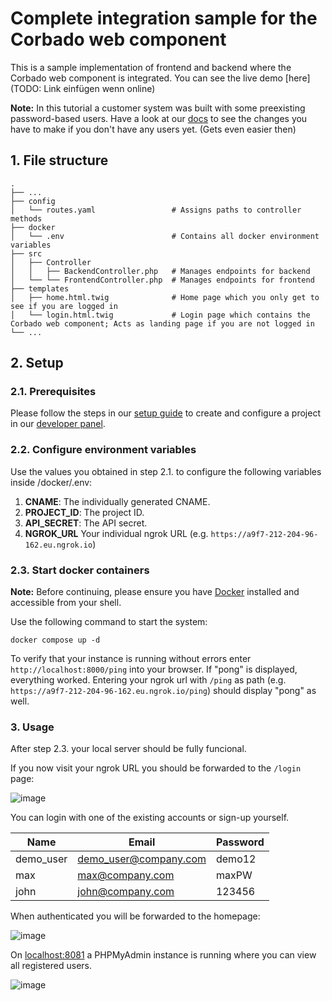 # Complete integration sample for the Corbado web component
This is a sample implementation of frontend and backend where the Corbado web component is integrated. You can see the live demo [here](TODO: Link einfügen wenn online)

**Note:** In this tutorial a customer system was built with some preexisting password-based users. Have a look at our [docs](TODO:Link) to see the changes you have to make if you don't have any users yet. (Gets even easier then)

## 1. File structure
    .
    ├── ...
    ├── config                        
    │   └── routes.yaml                 # Assigns paths to controller methods    
    ├── docker                        
    │   └── .env                        # Contains all docker environment variables   
    ├── src                             
    │   ├── Controller                  
    │   │   ├── BackendController.php   # Manages endpoints for backend
    │   └── └── FrontendController.php  # Manages endpoints for frontend
    ├── templates                     
    │   ├── home.html.twig              # Home page which you only get to see if you are logged in
    │   └── login.html.twig             # Login page which contains the Corbado web component; Acts as landing page if you are not logged in
    └── ...

## 2. Setup

### 2.1. Prerequisites

Please follow the steps in our [setup guide](TODO:Link) to create and configure a project in our [developer panel](https://app.corabdo.com).

### 2.2. Configure environment variables

Use the values you obtained in step 2.1. to configure the following variables inside /docker/.env:
1. **CNAME**: The individually generated CNAME.
2. **PROJECT_ID**: The project ID.
3. **API_SECRET**: The API secret.
4. **NGROK_URL** Your individual ngrok URL (e.g. `https://a9f7-212-204-96-162.eu.ngrok.io`)

### 2.3. Start docker containers

**Note:** Before continuing, please ensure you have [Docker](https://www.docker.com/products/docker-desktop/) installed and accessible from your shell.

Use the following command to start the system:
```
docker compose up -d
```

To verify that your instance is running without errors enter `http://localhost:8000/ping` into your browser. If "pong" is displayed, everything worked. Entering your ngrok url with `/ping` as path (e.g. `https://a9f7-212-204-96-162.eu.ngrok.io/ping`) should display "pong" as well.

### 3. Usage

After step 2.3. your local server should be fully funcional.

If you now visit your ngrok URL you should be forwarded to the `/login` page:

![image](https://user-images.githubusercontent.com/23581140/206202277-80ea9af6-c2de-456a-abed-febc622be291.png)

You can login with one of the existing accounts or sign-up yourself.

| Name | Email | Password |
| --- | --- | --- |
| demo_user | demo_user@company.com | demo12 |
| max | max@company.com | maxPW |
| john | john@company.com | 123456 |

When authenticated you will be forwarded to the homepage:

![image](https://user-images.githubusercontent.com/23581140/206202557-87be3808-9e76-444d-a9ff-229e19bdd61e.png)

On [localhost:8081](http://localhost:8081) a PHPMyAdmin instance is running where you can view all registered users.

![image](https://user-images.githubusercontent.com/23581140/208470620-588906ed-6461-46d5-9cb4-504262148b64.png)

